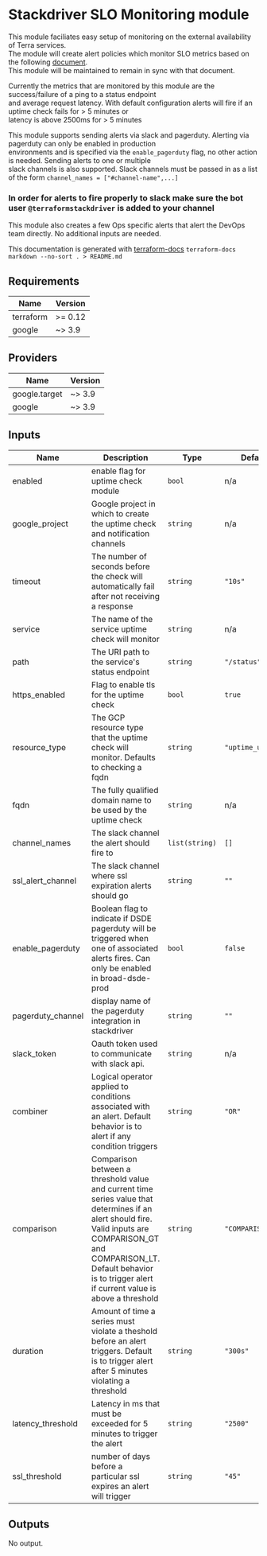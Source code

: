 # Stackdriver SLO Monitoring module

This module faciliates easy setup of monitoring on the external availability of Terra services.  
The module will create alert policies which monitor SLO metrics based on the following [document](https://docs.google.com/document/d/15YhNvO4pPC-R3mA1rgZIdlXJzmOHm3kIv1rLo4xWZ_g/edit).  
This module will be maintained to remain in sync with that document.

Currently the metrics that are monitored by this module are the success/failure of a ping to a status endpoint  
and average request latency. With default configuration alerts will fire if an uptime check fails for  > 5 minutes or  
latency is above 2500ms for > 5 minutes

This module supports sending alerts via slack and pagerduty. Alerting via pagerduty can only be enabled in production  
environments and is specified via the `enable_pagerduty` flag, no other action is needed. Sending alerts to one or multiple  
slack channels is also supported. Slack channels must be passed in as a list of the form `channel_names = ["#channel-name",...]`
### In order for alerts to fire properly to slack make sure the bot user `@terraformstackdriver` is added to your channel

This module also creates a few Ops specific alerts that alert the DevOps team directly. No additional inputs are needed.

This documentation is generated with [terraform-docs](https://github.com/terraform-docs/terraform-docs) `terraform-docs markdown --no-sort . > README.md`

## Requirements

| Name | Version |
|------|---------|
| terraform | >= 0.12 |
| google | ~> 3.9 |

## Providers

| Name | Version |
|------|---------|
| google.target | ~> 3.9 |
| google | ~> 3.9 |

## Inputs

| Name | Description | Type | Default | Required |
|------|-------------|------|---------|:--------:|
| enabled | enable flag for uptime check module | `bool` | n/a | yes |
| google\_project | Google project in which to create the uptime check and notification channels | `string` | n/a | yes |
| timeout | The number of seconds before the check will automatically fail after not receiving a response | `string` | `"10s"` | no |
| service | The name of the service uptime check will monitor | `string` | n/a | yes |
| path | The URI path to the service's status endpoint | `string` | `"/status"` | no |
| https\_enabled | Flag to enable tls for the uptime check | `bool` | `true` | no |
| resource\_type | The GCP resource type that the uptime check will monitor. Defaults to checking a fqdn | `string` | `"uptime_url"` | no |
| fqdn | The fully qualified domain name to be used by the uptime check | `string` | n/a | yes |
| channel\_names | The slack channel the alert should fire to | `list(string)` | `[]` | no |
| ssl\_alert\_channel | The slack channel where ssl expiration alerts should go | `string` | `""` | no |
| enable\_pagerduty | Boolean flag to indicate if DSDE pagerduty will be triggered when one of associated alerts fires. Can only be enabled in broad-dsde-prod | `bool` | `false` | no |
| pagerduty\_channel | display name of the pagerduty integration in stackdriver | `string` | `""` | no |
| slack\_token | Oauth token used to communicate with slack api. | `string` | n/a | yes |
| combiner | Logical operator applied to conditions associated with an alert. Default behavior is to alert if any condition triggers | `string` | `"OR"` | no |
| comparison | Comparison between a threshold value and current time series value that determines if an alert should fire. Valid inputs are COMPARISON\_GT and COMPARISON\_LT. Default behavior is to trigger alert if current value is above a threshold | `string` | `"COMPARISON_GT"` | no |
| duration | Amount of time a series must violate a theshold before an alert triggers. Default is to trigger alert after 5 minutes violating a threshold | `string` | `"300s"` | no |
| latency\_threshold | Latency in ms that must be exceeded for 5 minutes to trigger the alert | `string` | `"2500"` | no |
| ssl\_threshold | number of days before a particular ssl expires an alert will trigger | `string` | `"45"` | no |

## Outputs

No output.

